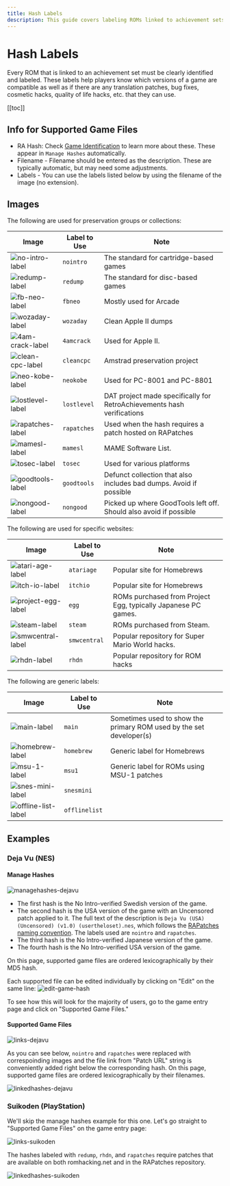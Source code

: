 ```yaml
---
title: Hash Labels
description: This guide covers labeling ROMs linked to achievement sets, including label types, image labels, and examples.
---
```


# Hash Labels

Every ROM that is linked to an achievement set must be clearly identified and labeled. These labels help players know which versions of a game are compatible as well as if there are any translation patches, bug fixes, cosmetic hacks, quality of life hacks, etc. that they can use.

[[toc]]

## Info for Supported Game Files

- RA Hash: Check [Game Identification](/developer-docs/game-identification) to learn more about these. These appear in `Manage Hashes` automatically.
- Filename - Filename should be entered as the description. These are typically automatic, but may need some adjustments.
- Labels - You can use the labels listed below by using the filename of the image (no extension).

## Images

The following are used for preservation groups or collections:

| Image                                                                                | Label to Use  | Note                                                                   |
| ------------------------------------------------------------------------------------ | ------------- | ---------------------------------------------------------------------- |
| ![no-intro-label](https://retroachievements.org/Images/labels/nointro.png)           | `nointro`     | The standard for cartridge-based games                                 |
| ![redump-label](https://retroachievements.org/Images/labels/redump.png)              | `redump`      | The standard for disc-based games                                      |
| ![fb-neo-label](https://retroachievements.org/Images/labels/fbneo.png)               | `fbneo`       | Mostly used for Arcade                                                 |
| ![wozaday-label](https://retroachievements.org/assets/images/labels/wozaday.png)     | `wozaday`     | Clean Apple II dumps                                                   |
| ![4am-crack-label](https://retroachievements.org/Images/labels/4amcrack.png)         | `4amcrack`    | Used for Apple II.                                                     |
| ![clean-cpc-label](https://retroachievements.org/Images/labels/cleancpc.png)         | `cleancpc`    | Amstrad preservation project                                           |
| ![neo-kobe-label](https://retroachievements.org/Images/labels/neokobe.png)           | `neokobe`     | Used for PC-8001 and PC-8801                                           |
| ![lostlevel-label](https://retroachievements.org/assets/images/labels/lostlevel.png) | `lostlevel`   | DAT project made specifically for RetroAchievements hash verifications |
| ![rapatches-label](https://retroachievements.org/Images/labels/rapatches.png)        | `rapatches`   | Used when the hash requires a patch hosted on RAPatches                |
| ![mamesl-label](https://retroachievements.org/Images/labels/mamesl.png)              | `mamesl`      | MAME Software List.                                                    |
| ![tosec-label](https://retroachievements.org/Images/labels/tosec.png)                | `tosec`       | Used for various platforms                                             |
| ![goodtools-label](https://retroachievements.org/Images/labels/goodtools.png)        | `goodtools`   | Defunct collection that also includes bad dumps. Avoid if possible     |
| ![nongood-label](https://retroachievements.org/Images/labels/nongood.png)            | `nongood`     | Picked up where GoodTools left off. Should also avoid if possible      |

The following are used for specific websites:

| Image                                                                                | Label to Use  | Note                                                                   |
| ------------------------------------------------------------------------------------ | ------------- | ---------------------------------------------------------------------- |
| ![atari-age-label](https://retroachievements.org/Images/labels/atariage.png)         | `atariage`    | Popular site for Homebrews                                             |
| ![itch-io-label](https://retroachievements.org/Images/labels/itchio.png)             | `itchio`      | Popular site for Homebrews                                             |
| ![project-egg-label](https://retroachievements.org/Images/labels/egg.png)            | `egg`         | ROMs purchased from Project Egg, typically Japanese PC games.          |
| ![steam-label](https://retroachievements.org/Images/labels/steam.png)                | `steam`       | ROMs purchased from Steam.                                             |
| ![smwcentral-label](https://retroachievements.org/Images/labels/smwcentral.png)      | `smwcentral`  | Popular repository for Super Mario World hacks.                        |
| ![rhdn-label](https://retroachievements.org/Images/labels/rhdn.png)                  | `rhdn`        | Popular repository for ROM hacks                                       |

The following are generic labels:

| Image                                                                                | Label to Use  | Note                                                                   |
| ------------------------------------------------------------------------------------ | ------------- | ---------------------------------------------------------------------- |
| ![main-label](https://retroachievements.org/Images/labels/main.png)                  | `main`        | Sometimes used to show the primary ROM used by the set developer(s)    |
| ![homebrew-label](https://retroachievements.org/Images/labels/homebrew.png)          | `homebrew`    | Generic label for Homebrews                                            |
| ![msu-1-label](https://retroachievements.org/Images/labels/msu1.png)                 | `msu1`        | Generic label for ROMs using MSU-1 patches                             |
| ![snes-mini-label](https://retroachievements.org/Images/labels/snesmini.png)         | `snesmini`    |                                                                        |
| ![offline-list-label](https://retroachievements.org/Images/labels/offlinelist.png)   | `offlinelist` |                                                                        |


## Examples

### Deja Vu (NES)

#### Manage Hashes

![managehashes-dejavu](/public/manage-hashes-dejavu.png)

- The first hash is the No Intro-verified Swedish version of the game.
- The second hash is the USA version of the game with an Uncensored patch applied to it. The full text of the description is `Deja Vu (USA) (Uncensored) (v1.0) (usertheloset).nes`, which follows the [RAPatches naming convention](https://github.com/RetroAchievements/RAPatches#naming-convention). The labels used are `nointro` and `rapatches`.
- The third hash is the No Intro-verified Japanese version of the game.
- The fourth hash is the No Intro-verified USA version of the game.

On this page, supported game files are ordered lexicographically by their MD5 hash.

Each supported file can be edited individually by clicking on "Edit" on the same line:
![edit-game-hash](/public/edit-game-hash.png)

To see how this will look for the majority of users, go to the game entry page and click on "Supported Game Files."

#### Supported Game Files
![links-dejavu](/public/links-dejavu.png)

As you can see below, `nointro` and `rapatches` were replaced with correspoinding images and the file link from "Patch URL" string is conveniently added right below the corresponding hash. On this page, supported game files are ordered lexicographically by their filenames.

![linkedhashes-dejavu](/public/supported-game-files-dejavu.png)

### Suikoden (PlayStation)

We'll skip the manage hashes example for this one. Let's go straight to "Supported Game Files" on the game entry page:

![links-suikoden](/public/links-suikoden.png)

The hashes labeled with `redump`, `rhdn`, and `rapatches` require patches that are available on both romhacking.net and in the RAPatches repository.

![linkedhashes-suikoden](/public/supported-game-files-suikoden.png)
